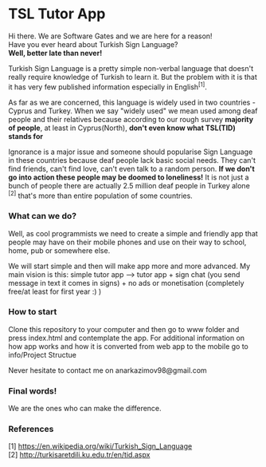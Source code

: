 # TSL Tutor App

Hi there. We are Software Gates and we are here for a reason!<br>
Have you ever heard about Turkish Sign Language?<br>
<b>Well, better late than never!</b><br>

<p>
Turkish Sign Language is a pretty simple non-verbal language that doesn't really require knowledge of Turkish to learn it. But the problem with it is that it has very few published information especially in English<sup>[1]</sup>.
</p>

<p>
As far as we are concerned, this language is widely used in two countries - Cyprus and Turkey. When we say "widely used" we mean used among deaf people and their relatives because according to our rough survey <b>majority of people</b>, at least in Cyprus(North), <b>don't even know what TSL(TID) stands for</b>
</p>

<p>
Ignorance is a major issue and someone should popularise Sign Language in these countries because deaf people lack basic social needs.
They can't find friends, can't find love, can't even talk to a random person. <b>If we don't go into action these people may be doomed to loneliness!</b> It is not just a bunch of people there are actually 2.5 million deaf people in Turkey alone <sup>[2]</sup> that's more than entire population of some countries. 
</p>


<h3>What can we do?</h3>

<p>
Well, as cool programmists we need to create a simple and friendly app that people may have on their mobile phones and use on their way to school, home, pub or somewhere else. 
</p>

<p>
We will start simple and then will make app more and more advanced. My main vision is this: simple tutor app --> tutor app + sign chat (you send message in text it comes in signs) + no ads or monetisation (completely free/at least for first year :) )
</p>

<h3>How to start</h3>

<p>
Clone this repository to your computer and then go to www folder and press index.html and contemplate the app. For additional information on how app works and how it is converted from web app to the mobile go to info/Project Structue
</p>

<p>
Never hesitate to contact me on anarkazimov98@gmail.com
</p>

<h3>Final words!</h3>
<p>
We are the ones who can make the difference.
</p>

<h3>References</h3>

[1] https://en.wikipedia.org/wiki/Turkish_Sign_Language
<br>
[2] http://turkisaretdili.ku.edu.tr/en/tid.aspx

